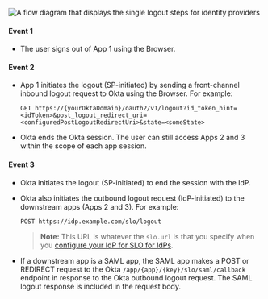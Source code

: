 <div class="three-quarter">

![A flow diagram that displays the single logout steps for identity providers](/img/slo-idp.png)

</div>

#### Event 1

* The user signs out of App 1 using the Browser.

#### Event 2

* App 1 initiates the logout (SP-initiated) by sending a front-channel inbound logout request to Okta using the Browser. For example:

    `GET https://{yourOktaDomain}/oauth2/v1/logout?id_token_hint=<idToken>&post_logout_redirect_uri=<configuredPostLogoutRedirectUri>&state=<someState>`

* Okta ends the Okta session. The user can still access Apps 2 and 3 within the scope of each app session.

#### Event 3

* Okta initiates the logout (SP-initiated) to end the session with the IdP.
* Okta also initiates the outbound logout request (IdP-initiated) to the downstream apps (Apps 2 and 3). For example:

    `POST https://idp.example.com/slo/logout`

    > **Note:** This URL is whatever the `slo.url` is that you specify when you [configure your IdP for SLO for IdPs](/docs/guides/single-logout/openidconnectidp/main/#configure).

* If a downstream app is a SAML app, the SAML app makes a POST or REDIRECT request to the Okta `/app/{app}/{key}/slo/saml/callback` endpoint in response to the Okta outbound logout request. The SAML logout response is included in the request body.
